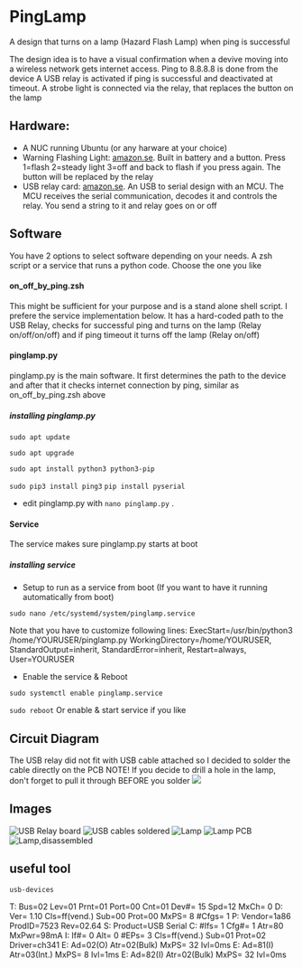 # PingLamp
A design that turns on a lamp (Hazard Flash Lamp) when ping is successful

The design idea is to have a visual confirmation when a devive moving into a wireless network gets internet access.
Ping to 8.8.8.8 is done from the device
A USB relay is activated if ping is successful and deactivated at timeout.
A strobe light is connected via the relay, that replaces the button on the lamp


## Hardware:
- A NUC running Ubuntu (or any harware at your choice)
- Warning Flashing Light: [amazon.se](https://www.amazon.se/-/en/dp/B07FP3WT89?ref=ppx_yo2ov_dt_b_product_details&th=1). Built in battery and a button. Press 1=flash 2=steady light 3=off and back to flash if you press again. The button will be replaced by the relay
- USB relay card: [amazon.se](https://www.amazon.se/dp/B07DJ549LX?psc=1&ref=ppx_yo2ov_dt_b_product_details). An USB to serial design with an MCU. The MCU receives the serial communication, decodes it and controls the relay. You send a string to it and relay goes on or off
## Software
You have 2 options to select software depending on your needs. A zsh script or a service that runs a python code. Choose the one you like
#### on_off_by_ping.zsh
This might be sufficient for your purpose and is a stand alone shell script. I prefere the service implementation below. It has a hard-coded path to the USB Relay, checks for successful ping and turns on the lamp (Relay on/off/on/off) and if ping timeout it turns off the lamp (Relay on/off)
#### pinglamp.py
pinglamp.py is the main software. It first determines the path to the device and after that it checks internet connection by ping, similar as on_off_by_ping.zsh above
##### installing pinglamp.py
```sudo apt update```

```sudo apt upgrade```

```sudo apt install python3 python3-pip```

```sudo pip3 install ping3```
```pip install pyserial```

- edit pinglamp.py with ```nano pinglamp.py``` . 

#### Service
The service makes sure pinglamp.py starts at boot
##### installing service
- Setup to run as a service from boot (If you want to have it running automatically from boot)

```sudo nano /etc/systemd/system/pinglamp.service```

Note that you have to customize following lines: ExecStart=/usr/bin/python3 /home/YOURUSER/pinglamp.py
WorkingDirectory=/home/YOURUSER, 
StandardOutput=inherit, 
StandardError=inherit, 
Restart=always, 
User=YOURUSER

- Enable the service & Reboot

```sudo systemctl enable pinglamp.service```

```sudo reboot```
Or enable & start service if you like
## Circuit Diagram
The USB relay did not fit with USB cable attached so I decided to solder the cable directly on the PCB
NOTE! If you decide to drill a hole in the lamp, don't forget to pull it through BEFORE you solder
![](/assets/diagram.jpg)
## Images
![USB Relay board](/assets/usb_relay.jpg)
![USB cables soldered](/assets/usb_cables_soldered.jpg)
![Lamp](/assets/lamp_pcb_button.jpg)
![Lamp PCB](/assets/lamp_pcb.jpg)
![Lamp,disassembled](/assets/lamp_disassembled.jpg)

## useful tool
```usb-devices```


T:  Bus=02 Lev=01 Prnt=01 Port=00 Cnt=01 Dev#= 15 Spd=12  MxCh= 0
D:  Ver= 1.10 Cls=ff(vend.) Sub=00 Prot=00 MxPS= 8 #Cfgs=  1
P:  Vendor=1a86 ProdID=7523 Rev=02.64
S:  Product=USB Serial
C:  #Ifs= 1 Cfg#= 1 Atr=80 MxPwr=98mA
I:  If#= 0 Alt= 0 #EPs= 3 Cls=ff(vend.) Sub=01 Prot=02 Driver=ch341
E:  Ad=02(O) Atr=02(Bulk) MxPS=  32 Ivl=0ms
E:  Ad=81(I) Atr=03(Int.) MxPS=   8 Ivl=1ms
E:  Ad=82(I) Atr=02(Bulk) MxPS=  32 Ivl=0ms

